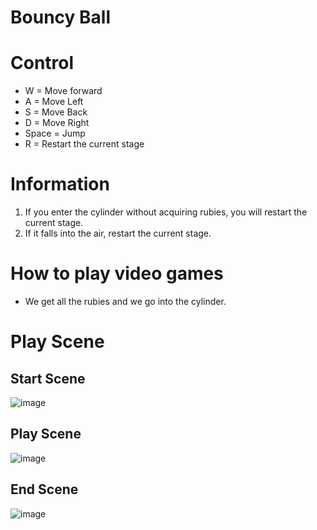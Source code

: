 # Bouncy Ball

# Control
- W = Move forward
- A = Move Left
- S = Move Back
- D = Move Right
- Space = Jump
- R = Restart the current stage

# Information
1. If you enter the cylinder without acquiring rubies, you will restart the current stage.
2. If it falls into the air, restart the current stage.

# How to play video games
- We get all the rubies and we go into the cylinder.

# Play Scene
  ## Start Scene
  ![image](https://github.com/dbsrjs/Bouncy_BALL/assets/124150775/991793b2-a7d7-4a11-bb0d-9ee058ff4a24)

  ## Play Scene
  ![image](https://github.com/dbsrjs/Bouncy_BALL/assets/124150775/1f468582-84e7-41a8-9c1f-bd6bfddfdd5e)
  
  ## End Scene
  ![image](https://github.com/dbsrjs/Bouncy_BALL/assets/124150775/4f1753d4-7d19-4083-bdcb-648ee6fc9860)

